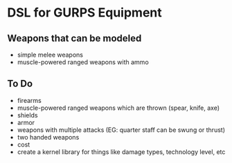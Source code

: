 # DSL for GURPS Equipment

## Weapons that can be modeled
* simple melee weapons
* muscle-powered ranged weapons with ammo

## To Do
* firearms
* muscle-powered ranged weapons which are thrown (spear, knife, axe)
* shields 
* armor
* weapons with multiple attacks (EG: quarter staff can be swung or thrust)
* two handed weapons
* cost
* create a kernel library for things like damage types, technology level, etc